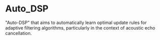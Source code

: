 # Auto_DSP
"Auto-DSP" that aims to automatically learn optimal update rules for adaptive filtering algorithms, particularly in the context of acoustic echo cancellation.
